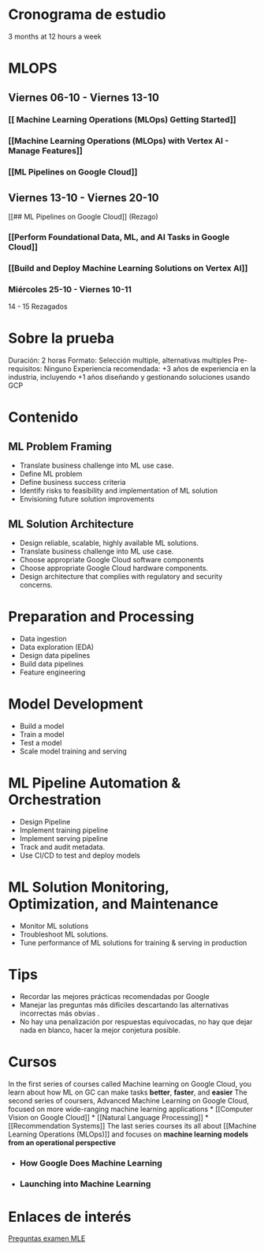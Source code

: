 
# Cronograma de estudio

3 months at 12 hours a week
# MLOPS

## Viernes 06-10 - Viernes 13-10
### [[ Machine Learning Operations (MLOps) Getting Started]]
### [[Machine Learning Operations (MLOps) with Vertex AI -  Manage Features]]
### [[ML Pipelines on Google Cloud]] 
## Viernes 13-10 - Viernes 20-10

[[## ML Pipelines on Google Cloud]] (Rezago)
### [[Perform Foundational Data, ML, and AI Tasks in Google Cloud]]
### [[Build and Deploy Machine Learning Solutions on Vertex AI]]

### Miércoles 25-10 - Viernes 10-11

14 - 15 Rezagados

# Sobre la prueba
Duración: 2 horas
Formato: Selección multiple, alternativas multiples
Pre-requisitos: Ninguno
Experiencia recomendada: +3 años de experiencia en la industria, incluyendo +1 años diseñando y gestionando soluciones usando GCP
# Contenido
## ML Problem Framing
* Translate business challenge into ML use case.
* Define ML problem
* Define business success criteria
* Identify risks to feasibility and implementation of ML solution
* Envisioning future solution improvements
## ML Solution Architecture
* Design reliable, scalable, highly available ML solutions.
* Translate business challenge into ML use case.
* Choose appropriate Google Cloud software components
* Choose appropriate Google Cloud hardware components.
* Design architecture that complies with regulatory and security concerns.
# Preparation and Processing
* Data ingestion
* Data exploration (EDA)
* Design data pipelines
* Build data pipelines
* Feature engineering
# Model Development
* Build a model
* Train a model
* Test a model
* Scale model training and serving
# ML Pipeline Automation &  Orchestration
* Design Pipeline
* Implement training pipeline
* Implement serving pipeline
* Track and audit metadata.
* Use CI/CD to test and deploy models
# ML Solution Monitoring, Optimization, and Maintenance
* Monitor ML solutions
* Troubleshoot ML solutions.
* Tune performance of ML solutions for training & serving in production
# Tips
* Recordar las mejores prácticas recomendadas por Google
* Manejar las preguntas más difíciles descartando las alternativas incorrectas más obvias .
* No hay una penalización por respuestas equivocadas, no hay que dejar nada en blanco, hacer la mejor conjetura posible. 
# Cursos
In the first series of courses called Machine learning on Google Cloud, you learn about how ML on GC can make tasks **better**, **faster**, and **easier**
The second series of coursers, Advanced Machine Learning on Google Cloud, focused on more wide-ranging machine learning applications
	* [[Computer Vision on Google Cloud]]
	* [[Natural Language Processing]]
	* [[Recommendation Systems]]
The last series courses its all about [[Machine Learning Operations (MLOps)]] and focuses on **machine learning models from an operational perspective**
* ### How Google Does Machine Learning
* ### Launching into Machine Learning

# Enlaces de interés

 [Preguntas examen MLE](https://www.examtopics.com/exams/google/professional-machine-learning-engineer/)